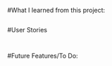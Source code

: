 
#What I learned from this project:
 ```

```
#User Stories
```


```

#Future Features/To Do: 
  ```


  ```